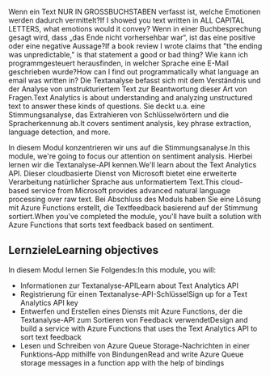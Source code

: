<span data-ttu-id="63403-101">Wenn ein Text NUR IN GROSSBUCHSTABEN verfasst ist, welche Emotionen werden dadurch vermittelt?</span><span class="sxs-lookup"><span data-stu-id="63403-101">If I showed you text written in ALL CAPITAL LETTERS, what emotions would it convey?</span></span> <span data-ttu-id="63403-102">Wenn in einer Buchbesprechung gesagt wird, dass „das Ende nicht vorhersehbar war“, ist das eine positive oder eine negative Aussage?</span><span class="sxs-lookup"><span data-stu-id="63403-102">If a book review I wrote claims that "the ending was unpredictable," is that statement a good or bad thing?</span></span> <span data-ttu-id="63403-103">Wie kann ich programmgesteuert herausfinden, in welcher Sprache eine E-Mail geschrieben wurde?</span><span class="sxs-lookup"><span data-stu-id="63403-103">How can I find out programmatically what language an email was written in?</span></span> <span data-ttu-id="63403-104">Die Textanalyse befasst sich mit dem Verständnis und der Analyse von unstrukturiertem Text zur Beantwortung dieser Art von Fragen.</span><span class="sxs-lookup"><span data-stu-id="63403-104">Text Analytics is about understanding and analyzing unstructured text to answer these kinds of questions.</span></span> <span data-ttu-id="63403-105">Sie deckt u.a. eine Stimmungsanalyse, das Extrahieren von Schlüsselwörtern und die Spracherkennung ab.</span><span class="sxs-lookup"><span data-stu-id="63403-105">It covers sentiment analysis, key phrase extraction, language detection, and more.</span></span>

 <span data-ttu-id="63403-106">In diesem Modul konzentrieren wir uns auf die Stimmungsanalyse.</span><span class="sxs-lookup"><span data-stu-id="63403-106">In this module, we're going to focus our attention on sentiment analysis.</span></span> <span data-ttu-id="63403-107">Hierbei lernen wir die Textanalyse-API kennen.</span><span class="sxs-lookup"><span data-stu-id="63403-107">We'll learn about the Text Analytics API.</span></span> <span data-ttu-id="63403-108">Dieser cloudbasierte Dienst von Microsoft bietet eine erweiterte Verarbeitung natürlicher Sprache aus unformatiertem Text.</span><span class="sxs-lookup"><span data-stu-id="63403-108">This cloud-based service from Microsoft provides advanced natural language processing over raw text.</span></span> <span data-ttu-id="63403-109">Bei Abschluss des Moduls haben Sie eine Lösung mit Azure Functions erstellt, die Textfeedback basierend auf der Stimmung sortiert.</span><span class="sxs-lookup"><span data-stu-id="63403-109">When you've completed the module, you'll have built a solution with Azure Functions that sorts text feedback based on sentiment.</span></span>

## <a name="learning-objectives"></a><span data-ttu-id="63403-110">Lernziele</span><span class="sxs-lookup"><span data-stu-id="63403-110">Learning objectives</span></span>  

<span data-ttu-id="63403-111">In diesem Modul lernen Sie Folgendes:</span><span class="sxs-lookup"><span data-stu-id="63403-111">In this module, you will:</span></span>

- <span data-ttu-id="63403-112">Informationen zur Textanalyse-API</span><span class="sxs-lookup"><span data-stu-id="63403-112">Learn about Text Analytics API</span></span>
- <span data-ttu-id="63403-113">Registrierung für einen Textanalyse-API-Schlüssel</span><span class="sxs-lookup"><span data-stu-id="63403-113">Sign up for a Text Analytics API key</span></span>
- <span data-ttu-id="63403-114">Entwerfen und Erstellen eines Diensts mit Azure Functions, der die Textanalyse-API zum Sortieren von Feedback verwendet</span><span class="sxs-lookup"><span data-stu-id="63403-114">Design and build a service with Azure Functions that uses the Text Analytics API to sort text feedback</span></span>
- <span data-ttu-id="63403-115">Lesen und Schreiben von Azure Queue Storage-Nachrichten in einer Funktions-App mithilfe von Bindungen</span><span class="sxs-lookup"><span data-stu-id="63403-115">Read and write Azure Queue storage messages in a function app with the help of bindings</span></span>

